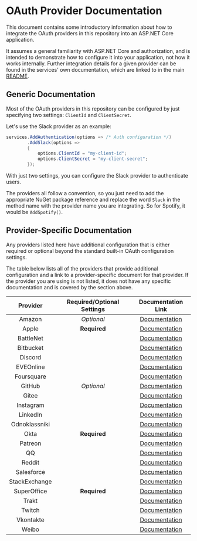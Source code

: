 # OAuth Provider Documentation

This document contains some introductory information about how to integrate the
OAuth providers in this repository into an ASP.NET Core application.

It assumes a general familiarity with ASP.NET Core and authorization, and is
intended to demonstrate how to configure it into your application, not how it
works internally. Further integration details for a given provider can be found
in the services' own documentation, which are linked to in the main [README](https://github.com/aspnet-contrib/AspNet.Security.OAuth.Providers#providers "Table of OAuth providers").

## Generic Documentation

Most of the OAuth providers in this repository can be configured by just
specifying two settings: `ClientId` and `ClientSecret`.

Let's use the Slack provider as an example:

```csharp
services.AddAuthentication(options => /* Auth configuration */)
        .AddSlack(options =>
        {
            options.ClientId = "my-client-id";
            options.ClientSecret = "my-client-secret";
        });
```

With just two settings, you can configure the Slack provider to authenticate users.

The providers all follow a convention, so you just need to add the appropriate
NuGet package reference and replace the word `Slack` in the method name with the
provider name you are integrating. So for Spotify, it would be `AddSpotify()`.

## Provider-Specific Documentation

Any providers listed here have additional configuration that is either required
or optional beyond the standard built-in OAuth configuration settings.

The table below lists all of the providers that provide additional configuration
and a link to a provider-specific document for that provider. If the provider
you are using is not listed, it does not have any specific documentation and is
covered by the section above.

| Provider | Required/Optional Settings | Documentation Link |
|:-:|:-:|:-:|
| Amazon | _Optional_ | [Documentation](amazon.md "Amazon provider documentation") |
| Apple | **Required** | [Documentation](sign-in-with-apple.md "Apple provider documentation") |
| BattleNet | | [Documentation](battlenet.md "BattleNet provider documentation") |
| Bitbucket | | [Documentation](bitbucket.md "Bitbucket provider documentation") |
| Discord | | [Documentation](discord.md "Discord provider documentation") |
| EVEOnline | | [Documentation](eveonline.md "EVEOnline provider documentation") |
| Foursquare | | [Documentation](foursquare.md "Foursquare provider documentation") |
| GitHub | _Optional_ | [Documentation](github.md "GitHub provider documentation") |
| Gitee | | [Documentation](gitee.md "Gitee provider documentation") |
| Instagram | | [Documentation](instagram.md "Instagram provider documentation") |
| LinkedIn | | [Documentation](linkedin.md "LinkedIn provider documentation") |
| Odnoklassniki | | [Documentation](odnoklassniki.md "Odnoklassniki provider documentation") |
| Okta | **Required** | [Documentation](okta.md "Okta provider documentation") |
| Patreon | | [Documentation](patreon.md "Patreon provider documentation") |
| QQ | | [Documentation](qq.md "QQ provider documentation") |
| Reddit | | [Documentation](reddit.md "Reddit provider documentation") |
| Salesforce | | [Documentation](salesforce.md "Salesforce provider documentation") |
| StackExchange | | [Documentation](stackexchange.md "StackExchange provider documentation") |
| SuperOffice | **Required** | [Documentation](superoffice.md "SuperOffice provider documentation") |
| Trakt | | [Documentation](trakt.md "Trakt provider documentation") |
| Twitch | | [Documentation](twitch.md "Twitch provider documentation") |
| Vkontakte | | [Documentation](vkontakte.md "Vkontakte provider documentation") |
| Weibo | | [Documentation](weibo.md "Weibo provider documentation") |
